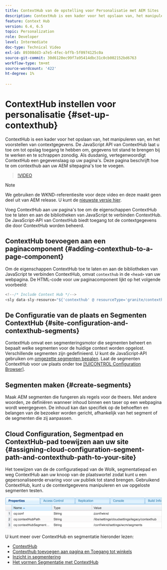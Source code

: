 ```yaml
---
title: ContextHub van de opstelling voor Personalisatie met AEM Sites
description: ContextHub is een kader voor het opslaan van, het manipuleren van, en het voorstellen van contextgegevens. De JavaScript API van ContextHub laat u toe om tot opslag toegang te hebben om, gegevens tot stand te brengen bij te werken en te schrappen zonodig. Als dusdanig, vertegenwoordigt ContextHub een gegevenslaag op uw pagina's. Deze pagina beschrijft hoe te om contexthub aan uw AEM sitepagina's toe te voegen.
feature: Context Hub
version: 6.4, 6.5
topic: Personalization
role: Developer
level: Intermediate
doc-type: Technical Video
exl-id: 89308dd3-a7e5-4fec-bffb-5f0974125c0a
source-git-commit: 30d6120ec99f7a95414dbc31c0cb002152bd6763
workflow-type: tm+mt
source-wordcount: '422'
ht-degree: 1%

---
```


# ContextHub instellen voor personalisatie {#set-up-contexthub}

ContextHub is een kader voor het opslaan van, het manipuleren van, en het voorstellen van contextgegevens. De JavaScript API van ContextHub laat u toe om tot opslag toegang te hebben om, gegevens tot stand te brengen bij te werken en te schrappen zonodig. Als dusdanig, vertegenwoordigt ContextHub een gegevenslaag op uw pagina&#39;s. Deze pagina beschrijft hoe te om contexthub aan uw AEM sitepagina&#39;s toe te voegen.

>[!VIDEO](https://video.tv.adobe.com/v/23765?quality=12&learn=on)

>[!NOTE]
>
>We gebruiken de WKND-referentiesite voor deze video en deze maakt geen deel uit van AEM release. U kunt de [nieuwste versie hier](https://github.com/adobe/aem-guides-wknd/releases).

Voeg ContextHub aan uw pagina&#39;s toe om de eigenschappen ContextHub toe te laten en aan de bibliotheken van JavaScript te verbinden ContextHub. De JavaScript-API van ContextHub biedt toegang tot de contextgegevens die door ContextHub worden beheerd.

## ContextHub toevoegen aan een paginacomponent {#adding-contexthub-to-a-page-component}

Om de eigenschappen ContextHub toe te laten en aan de bibliotheken van JavaScript te verbinden ContextHub, omvat `contexthub` in de `<head>` van uw webpagina. De HTML-code voor uw paginacomponent lijkt op het volgende voorbeeld:

```java
<!--/* Include Context Hub */-->
<sly data-sly-resource="${'contexthub' @ resourceType='granite/contexthub/components/contexthub'}"/>
```

## De Configuratie van de plaats en Segmenten ContextHub {#site-configuration-and-contexthub-segments}

ContextHub omvat een segmenteringsmotor die segmenten beheert en bepaalt welke segmenten voor de huidige context worden opgelost. Verschillende segmenten zijn gedefinieerd. U kunt de JavaScript-API gebruiken om [omgezette segmenten bepalen](https://helpx.adobe.com/experience-manager/6-5/sites/developing/using/ch-adding.html#DeterminingResolvedContextHubSegments). Laat de segmenten ContextHub voor uw plaats onder toe [[!UICONTROL Configuration Browser]](https://experienceleague.adobe.com/docs/experience-manager-cloud-service/implementing/developing/configurations.html).

## Segmenten maken {#create-segments}

Maak AEM segmenten die fungeren als regels voor de theers. Met andere woorden, ze definiëren wanneer inhoud binnen een taser op een webpagina wordt weergegeven. De inhoud kan dan specifiek op de behoeften en belangen van de bezoeker worden gericht, afhankelijk van het segment of de segmenten die zij aanpassen.

## Cloud Configuration, Segmentpad en ContextHub-pad toewijzen aan uw site {#assigning-cloud-configuration-segment-path-and-contexthub-path-to-your-site}

Het toewijzen van de de configuratiepad van de Wolk, segmentatiepad en weg ContextHub aan uw knoop van de plaatswortel zodat kunt u een gepersonaliseerde ervaring voor uw publiek tot stand brengen. Gebruikend ContextHub, kunt u de contextgegevens manipuleren en uw opgeloste segmenten testen.

![CRXDE Lite](assets/crx-de-properties.png)

U kunt meer over ContextHub en segmentatie hieronder lezen:

* [ContextHub](https://helpx.adobe.com/experience-manager/6-5/sites/developing/using/contexthub.html)
* [Contexthub toevoegen aan pagina en Toegang tot winkels](https://helpx.adobe.com/experience-manager/6-5/sites/developing/using/ch-adding.html)
* [Inzicht in segmentering](https://helpx.adobe.com/experience-manager/6-5/sites/classic-ui-authoring/using/classic-personalization-campaigns-segmentation.html)
* [Het vormen Segmentatie met ContextHub](https://helpx.adobe.com/experience-manager/6-5/sites/administering/using/segmentation.html)
